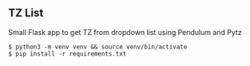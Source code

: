 ## TZ List

Small Flask app to get TZ from dropdown list using Pendulum and Pytz

	$ python3 -m venv venv && source venv/bin/activate
	$ pip install -r requirements.txt
